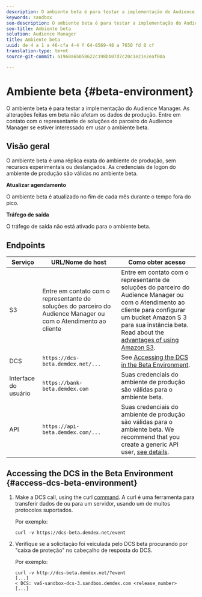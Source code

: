 ```yaml
---
description: O ambiente beta é para testar a implementação do Audience Manager. As alterações feitas em beta não afetam os dados de produção. Entre em contato com o representante de soluções do parceiro do Audience Manager se estiver interessado em usar o ambiente beta.
keywords: sandbox
seo-description: O ambiente beta é para testar a implementação do Audience Manager. As alterações feitas em beta não afetam os dados de produção. Entre em contato com o representante de soluções do parceiro do Audience Manager se estiver interessado em usar o ambiente beta.
seo-title: Ambiente beta
solution: Audience Manager
title: Ambiente beta
uuid: de 4 a 1 a 46-cfa 4-4 f 64-8569-48 a 7650 fd 8 cf
translation-type: tm+mt
source-git-commit: a1960a65058622c198bb07d7c20c1e21e2eaf00a

---
```



# Ambiente beta {#beta-environment}

O ambiente beta é para testar a implementação do Audience Manager. As alterações feitas em beta não afetam os dados de produção. Entre em contato com o representante de soluções do parceiro do Audience Manager se estiver interessado em usar o ambiente beta.

## Visão geral

O ambiente beta é uma réplica exata do ambiente de produção, sem recursos experimentais ou deslançados. As credenciais de logon do ambiente de produção são válidas no ambiente beta.

**Atualizar agendamento**

O ambiente beta é atualizado no fim de cada mês durante o tempo fora do pico.

**Tráfego de saída**

O tráfego de saída não está ativado para o ambiente beta.

<!-- 

Added re: AAM-30826.

 -->

## Endpoints



| Serviço | URL/Nome do host | Como obter acesso |
|--- |--- | --- |
| S3 | Entre em contato com o representante de soluções do parceiro do Audience Manager ou com o Atendimento ao cliente | Entre em contato com o representante de soluções do parceiro do Audience Manager ou com o Atendimento ao cliente para configurar um bucket Amazon S 3 para sua instância beta. Read about the [advantages of using Amazon S3](../reference/amazon-s3.md). |
| DCS | `https://dcs-beta.demdex.net/...` | See [Accessing the DCS in the Beta Environment](../reference/beta-environment.md#access-dcs-beta-environment). |
| Interface do usuário | `https://bank-beta.demdex.com` | Suas credenciais do ambiente de produção são válidas para o ambiente beta. |
| API | `https://api-beta.demdex.com/...` | Suas credenciais do ambiente de produção são válidas para o ambiente beta. We recommend that you create a generic API user, [see details](../api/rest-api-main/aam-api-getting-started.md#requirements). |

## Accessing the DCS in the Beta Environment {#access-dcs-beta-environment}

1. Make a DCS call, using the curl [command](https://curl.haxx.se/docs/manpage.html). A curl é uma ferramenta para transferir dados de ou para um servidor, usando um de muitos protocolos suportados.

   Por exemplo:

   `curl -v https://dcs-beta.demdex.net/event`

1. Verifique se a solicitação foi veiculada pelo DCS beta procurando por &quot;caixa de proteção&quot; no cabeçalho de resposta do DCS.

   Por exemplo:

   ```
   curl -v http://dcs-beta.demdex.net/?event
   [...]
   < DCS: va6-sandbox-dcs-3.sandbox.demdex.com <release_number>
   [...]
   ```

<!--

1. Determine the load balancer's endpoint IP addresses.

   Run the `dig`  [command](https://en.wikipedia.org/wiki/Dig_(command)) to determine the IP address of the nearest load balancer. The `dig` command queries the Domain Name System and returns the name and IP addresses of the [!DNL Audience Manager] [!UICONTROL Data Collection Servers (DCS)].

   ```
   dig dcs-beta.demdex.net
   ...
   dcs-sandbox-1754093861.us-east-1.elb.amazonaws.com. 60 IN A 52.87.15.51
   dcs-sandbox-1754093861.us-east-1.elb.amazonaws.com. 60 IN A 50.16.150.8
   dcs-sandbox-1754093861.us-east-1.elb.amazonaws.com. 60 IN A 52.2.228.100
   ```

2. Using one of the addresses in the above table, add a static DNS entry in the [!DNL /etc/hosts] file.

   On Windows, modify [!DNL c:\WINDOWS\system32\drivers\etc\hosts].

   For example:

   [!DNL 52.87.15.51 *`samplepartner`*.demdex.net]

   >[!NOTE]
   >
   >The addresses change occasionally, so you must keep your [!DNL /etc/hosts] file up to date.

   Additionally, if you need to set up ID synchronization, you must add a similar entry for [!DNL dpm.demdex.net.]

   [!DNL 52.87.15.51 dpm.demdex.net]. 

3. Make a DCS call, using the `curl` [command](https://curl.haxx.se/docs/manpage.html). Curl is a tool to transfer data from or to a server, using one of many supported protocols.

   For example:

   [!DNL https://<domain>/event?product=camera] 

4. Verify that your request was served by the beta DCS by looking for "sandbox" in the DCS response header.

   For example:

   ```
   curl -v https://dcs-beta.demdex.net/?event
   [...]
   < DCS: va6-sandbox-dcs-3.sandbox.demdex.com <release_number>
   [...]
   ```

   -->